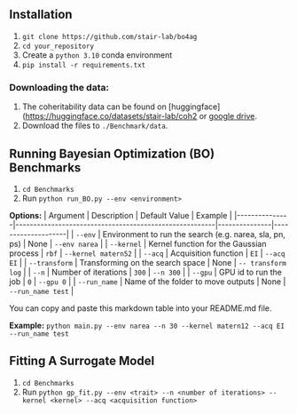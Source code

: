 ## Installation 
1. `git clone https://github.com/stair-lab/bo4ag`
2. `cd your_repository`
3. Create a `python 3.10` conda environment 
4. `pip install -r requirements.txt`


### Downloading the data:
1. The coheritability data can be found on [huggingface](https://huggingface.co/datasets/stair-lab/coh2 or [google drive](https://drive.google.com/drive/folders/1bdezexIEo9CdIViKiN_m_XlCUe3rJk7w).
3. Download the files to `./Benchmark/data`.

## Running Bayesian Optimization (BO) Benchmarks
1. `cd Benchmarks`
2. Run `python run_BO.py --env <environment>`

**Options:**
| Argument      | Description                                            | Default Value | Example            |
|---------------|--------------------------------------------------------|---------------|--------------------|
| `--env`       | Environment to run the search (e.g. narea, sla, pn, ps)                          | None          | `--env narea` |
| `--kernel`    | Kernel function for the Gaussian process              | `rbf`         | `--kernel matern52` |
| `--acq`       | Acquisition function                                   | `EI`          | `--acq EI`         |
| `--transform` | Transforming on the search space                       | None          | `-- transform log` |
| `--n`         | Number of iterations                                   | `300`         | `--n 300`          |
| `--gpu`       | GPU id to run the job                                  | `0`           | `--gpu 0`          |
| `--run_name`  | Name of the folder to move outputs                     | None          | `--run_name test` |

You can copy and paste this markdown table into your README.md file.

**Example:** `python main.py --env narea --n 30 --kernel matern12 --acq EI --run_name test`
   
## Fitting A Surrogate Model
1. `cd Benchmarks`
2. Run `python gp_fit.py --env <trait> --n <number of iterations> --kernel <kernel> --acq <acquisition function>`
